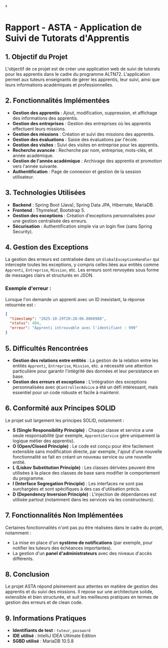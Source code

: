 ²
# Rapport - ASTA - Application de Suivi de Tutorats d'Apprentis

## 1. Objectif du Projet
L'objectif de ce projet est de créer une application web de suivi de tutorats pour les apprentis dans le cadre du programme ALTN72. L'application permet aux tuteurs enseignants de gérer les apprentis, leur suivi, ainsi que leurs informations académiques et professionnelles.

## 2. Fonctionnalités Implémentées

- **Gestion des apprentis** : Ajout, modification, suppression, et affichage des informations des apprentis.
- **Gestion des entreprises** : Gestion des entreprises où les apprentis effectuent leurs missions.
- **Gestion des missions** : Création et suivi des missions des apprentis.
- **Gestion des évaluations** : Saisie des évaluations par l'école.
- **Gestion des visites** : Suivi des visites en entreprise pour les apprentis.
- **Recherche avancée** : Recherche par nom, entreprise, mots-clés, et année académique.
- **Gestion de l'année académique** : Archivage des apprentis et promotion vers l'année suivante.
- **Authentification** : Page de connexion et gestion de la session utilisateur.

## 3. Technologies Utilisées
- **Backend** : Spring Boot (Java), Spring Data JPA, Hibernate, MariaDB.
- **Frontend** : Thymeleaf, Bootstrap 5.
- **Gestion des exceptions** : Création d'exceptions personnalisées pour une gestion centralisée des erreurs.
- **Sécurisation** : Authentification simple via un login fixe (sans Spring Security).

## 4. Gestion des Exceptions
La gestion des erreurs est centralisée dans un `GlobalExceptionHandler` qui intercepte toutes les exceptions, y compris celles liées aux entités comme `Apprenti`, `Entreprise`, `Mission`, etc. Les erreurs sont renvoyées sous forme de messages clairs et structurés en JSON.

### Exemple d'erreur :
Lorsque l'on demande un apprenti avec un ID inexistant, la réponse retournée est :
```json
{
  "timestamp": "2025-10-29T20:28:06.8068988",
  "status": 404,
  "erreur": "Apprenti introuvable avec l'identifiant : 999"
}
```

## 5. Difficultés Rencontrées
- **Gestion des relations entre entités** : La gestion de la relation entre les entités `Apprenti`, `Entreprise`, `Mission`, etc. a nécessité une attention particulière pour garantir l'intégrité des données et leur persistance en base.
- **Gestion des erreurs et exceptions** : L'intégration des exceptions personnalisées avec `@ControllerAdvice` a été un défi intéressant, mais essentiel pour un code robuste et facile à maintenir.

## 6. Conformité aux Principes SOLID
Le projet suit largement les principes SOLID, notamment :
- **S (Single Responsibility Principle)** : Chaque classe et service a une seule responsabilité (par exemple, `ApprentiService` gère uniquement la logique métier des apprentis).
- **O (Open/Closed Principle)** : Le code est conçu pour être facilement extensible sans modification directe, par exemple, l'ajout d'une nouvelle fonctionnalité se fait en créant un nouveau service ou une nouvelle entité.
- **L (Liskov Substitution Principle)** : Les classes dérivées peuvent être utilisées à la place des classes de base sans modifier le comportement du programme.
- **I (Interface Segregation Principle)** : Les interfaces ne sont pas surchargées et sont spécifiques à des cas d'utilisation précis.
- **D (Dependency Inversion Principle)** : L'injection de dépendances est utilisée partout (notamment dans les services via les constructeurs).

## 7. Fonctionnalités Non Implémentées
Certaines fonctionnalités n'ont pas pu être réalisées dans le cadre du projet, notamment :
- La mise en place d'un **système de notifications** (par exemple, pour notifier les tuteurs des échéances importantes).
- La gestion d'un **panel d'administrateurs** avec des niveaux d'accès différents.

## 8. Conclusion
Le projet ASTA répond pleinement aux attentes en matière de gestion des apprentis et du suivi des missions. Il repose sur une architecture solide, extensible et bien structurée, et suit les meilleures pratiques en termes de gestion des erreurs et de clean code.

## 9. Informations Pratiques
- **Identifiants de test** : `tuteur`, `password`
- **IDE utilisé** : IntelliJ IDEA Ultimate Edition
- **SGBD utilisé** : MariaDB 10.5.8

